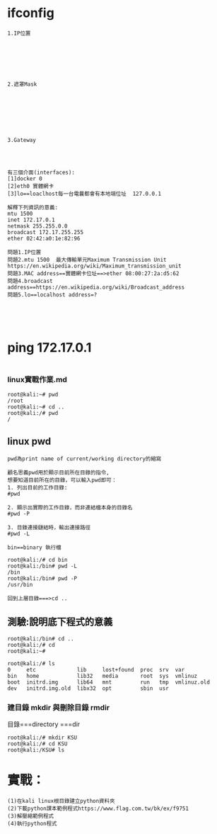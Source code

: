 # ifconfig
```
1.IP位置







```

```
2.遮罩Mask








```
```
3.Gateway




```
```
有三個介面(interfaces):
[1]docker 0
[2]eth0 實體網卡
[3]lo==loaclhost每一台電曩都會有本地端位址  127.0.0.1
```
```
解釋下列資訊的意義:
mtu 1500
inet 172.17.0.1  
netmask 255.255.0.0  
broadcast 172.17.255.255
ether 02:42:a0:1e:82:96
```







``` 
問題1.IP位置
問題2.mtu 1500  最大傳輸單元Maximum Transmission Unit  https://en.wikipedia.org/wiki/Maximum_transmission_unit
問題3.MAC address==實體網卡位址==>ether 08:00:27:2a:d5:62
問題4.broadcast address==https://en.wikipedia.org/wiki/Broadcast_address
問題5.lo==localhost address=?





```
# ping 172.17.0.1
```
```
### linux實戰作業.md
```
root@kali:~# pwd
/root
root@kali:~# cd ..
root@kali:/# pwd
/
```

## linux pwd
```https://hungwei0331.pixnet.net/blog/post/352643434-linux---pwd%E6%8C%87%E4%BB%A4
pwd為print name of current/working directory的縮寫

顧名思義pwd用於顯示目前所在目錄的指令,
想要知道目前所在的目錄，可以輸入pwd即可：
1. 列出目前的工作目錄:
#pwd

2. 顯示出實際的工作目錄，而非連結檔本身的目錄名
#pwd -P

3. 目錄連接鏈結時，輸出連接路徑
#pwd -L

bin==binary 執行檔

root@kali:/# cd bin
root@kali:/bin# pwd -L
/bin
root@kali:/bin# pwd -P
/usr/bin

回到上層目錄===>cd ..
```
## 測驗:說明底下程式的意義
```
root@kali:/bin# cd ..
root@kali:/# cd
root@kali:~#
```
```
root@kali:/# ls
0     etc             lib     lost+found  proc  srv  var
bin   home            lib32   media       root  sys  vmlinuz
boot  initrd.img      lib64   mnt         run   tmp  vmlinuz.old
dev   initrd.img.old  libx32  opt         sbin  usr
```

### 建目錄 mkdir 與刪除目錄 rmdir
目錄===directory ===dir
```
root@kali:/# mkdir KSU
root@kali:/# cd KSU
root@kali:/KSU# ls
```
# 實戰：
```
(1)在kali linux根目錄建立python資料夾
(2)下載python課本範例程式https://www.flag.com.tw/bk/ex/f9751
(3)解壓縮範例程式
(4)執行python程式
```
